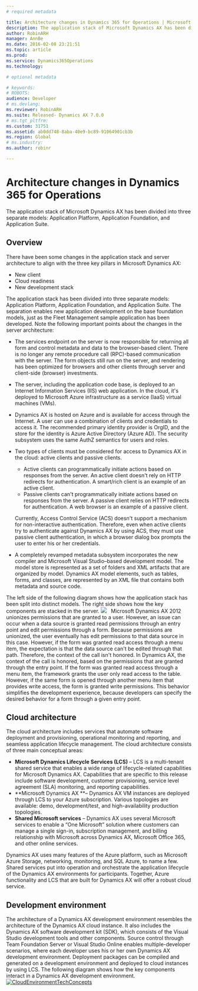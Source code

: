 ```yaml
---
# required metadata

title: Architecture changes in Dynamics 365 for Operations | Microsoft Docs
description: The application stack of Microsoft Dynamics AX has been divided into three separate models: Application Platform, Application Foundation, and Application Suite. 
author: RobinARH
manager: AnnBe
ms.date: 2016-02-08 23:21:51
ms.topic: article
ms.prod: 
ms.service: Dynamics365Operations
ms.technology: 

# optional metadata

# keywords: 
# ROBOTS: 
audience: Developer
# ms.devlang: 
ms.reviewer: RobinARH
ms.suite: Released- Dynamics AX 7.0.0
# ms.tgt_pltfrm: 
ms.custom: 31751
ms.assetid: ab0dd748-8aba-40e9-bc89-91064901cb3b
ms.region: Global
# ms.industry: 
ms.author: robinr

---
```


# Architecture changes in Dynamics 365 for Operations

The application stack of Microsoft Dynamics AX has been divided into three separate models: Application Platform, Application Foundation, and Application Suite. 

Overview
--------

There have been some changes in the application stack and server architecture to align with the three key pillars in Microsoft Dynamics AX:

-   New client
-   Cloud readiness
-   New development stack

The application stack has been divided into three separate models: Application Platform, Application Foundation, and Application Suite. The separation enables new application development on the base foundation models, just as the Fleet Management sample application has been developed. Note the following important points about the changes in the server architecture:

-   The services endpoint on the server is now responsible for returning all form and control metadata and data to the browser-based client. There is no longer any remote procedure call (RPC)-based communication with the server. The form objects still run on the server, and rendering has been optimized for browsers and other clients through server and client-side (browser) investments.
-   The server, including the application code base, is deployed to an Internet Information Services (IIS) web application. In the cloud, it's deployed to Microsoft Azure infrastructure as a service (IaaS) virtual machines (VMs).
-   Dynamics AX is hosted on Azure and is available for access through the Internet. A user can use a combination of clients and credentials to access it. The recommended primary identity provider is OrgID, and the store for the identity is Azure Active Directory (Azure AD). The security subsystem uses the same AuthZ semantics for users and roles.
-   Two types of clients must be considered for access to Dynamics AX in the cloud: active clients and passive clients.
    -   Active clients can programmatically initiate actions based on responses from the server. An active client doesn't rely on HTTP redirects for authentication. A smart/rich client is an example of an active client.
    -   Passive clients can't programmatically initiate actions based on responses from the server. A passive client relies on HTTP redirects for authentication. A web browser is an example of a passive client.

    Currently, Access Control Service (ACS) doesn't support a mechanism for non-interactive authentication. Therefore, even when active clients try to authenticate against Dynamics AX by using ACS, they must use passive client authentication, in which a browser dialog box prompts the user to enter his or her credentials.
-   A completely revamped metadata subsystem incorporates the new compiler and Microsoft Visual Studio–based development model. The model store is represented as a set of folders and XML artifacts that are organized by model. Dynamics AX model elements, such as tables, forms, and classes, are represented by an XML file that contains both metadata and source code.

The left side of the following diagram shows how the application stack has been split into distinct models. The right side shows how the key components are stacked in the server. [![](./media/architecturedrawing1.png)](./media/architecturedrawing1.png)   Microsoft Dynamics AX 2012 unionizes permissions that are granted to a user. However, an issue can occur when a data source is granted read permissions through an entry point and edit permissions through a form. Because permissions are unionized, the user eventually has edit permissions to that data source in this case. However, if the form was granted read access through a menu item, the expectation is that the data source can't be edited through that path. Therefore, the context of the call isn't honored. In Dynamics AX, the context of the call is honored, based on the permissions that are granted through the entry point. If the form was granted read access through a menu item, the framework grants the user only read access to the table. However, if the same form is opened through another menu item that provides write access, the form is granted write permissions. This behavior simplifies the development experience, because developers can specify the desired behavior for a form through a given entry point.

## Cloud architecture
The cloud architecture includes services that automate software deployment and provisioning, operational monitoring and reporting, and seamless application lifecycle management. The cloud architecture consists of three main conceptual areas:

-   **Microsoft Dynamics Lifecycle Services (LCS)** – LCS is a multi-tenant shared service that enables a wide range of lifecycle-related capabilities for Microsoft Dynamics AX. Capabilities that are specific to this release include software development, customer provisioning, service level agreement (SLA) monitoring, and reporting capabilities.
-   **Microsoft Dynamics AX **– Dynamics AX VM instances are deployed through LCS to your Azure subscription. Various topologies are available: demo, development/test, and high-availability production topologies.
-   **Shared Microsoft services** – Dynamics AX uses several Microsoft services to enable a “One Microsoft” solution where customers can manage a single sign-in, subscription management, and billing relationship with Microsoft across Dynamics AX, Microsoft Office 365, and other online services.

Dynamics AX uses many features of the Azure platform, such as Microsoft Azure Storage, networking, monitoring, and SQL Azure, to name a few.  Shared services put into operation and orchestrate the application lifecycle of the Dynamics AX environments for participants. Together, Azure functionality and LCS that are built for Dynamics AX will offer a robust cloud service.

## Development environment
The architecture of a Dynamics AX development environment resembles the architecture of the Dynamics AX cloud instance. It also includes the Dynamics AX software development kit (SDK), which consists of the Visual Studio development tools and other components. Source control through Team Foundation Server or Visual Studio Online enables multiple-developer scenarios, where each developer uses his or her own Dynamics AX development environment. Deployment packages can be compiled and generated on a development environment and deployed to cloud instances by using LCS. The following diagram shows how the key components interact in a Dynamics AX development environment.[![CloudEnvironmentTechConcepts](./media/cloudenvironmenttechconcepts.png)](./media/cloudenvironmenttechconcepts.png)

